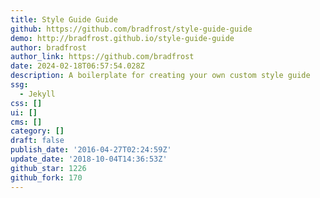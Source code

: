 ```yaml
---
title: Style Guide Guide
github: https://github.com/bradfrost/style-guide-guide
demo: http://bradfrost.github.io/style-guide-guide
author: bradfrost
author_link: https://github.com/bradfrost
date: 2024-02-18T06:57:54.028Z
description: A boilerplate for creating your own custom style guide
ssg:
  - Jekyll
css: []
ui: []
cms: []
category: []
draft: false
publish_date: '2016-04-27T02:24:59Z'
update_date: '2018-10-04T14:36:53Z'
github_star: 1226
github_fork: 170
---
```

